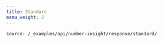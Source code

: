 ```yaml
---
title: Standard
menu_weight: 2
---
```


```tabbed_examples
source: /_examples/api/number-insight/response/standard/
```
